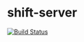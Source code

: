 # shift-server

[![Build Status](https://travis-ci.org/yanhao1991/shift-server.svg?branch=master)](https://travis-ci.org/yanhao1991/shift-server)
